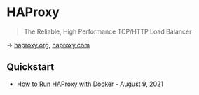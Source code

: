 # HAProxy

> The Reliable, High Performance TCP/HTTP Load Balancer

→ [haproxy.org](https://www.haproxy.org/), [haproxy.com](https://www.haproxy.com/)

## Quickstart

* [How to Run HAProxy with Docker](https://www.haproxy.com/blog/how-to-run-haproxy-with-docker/) - August 9, 2021
